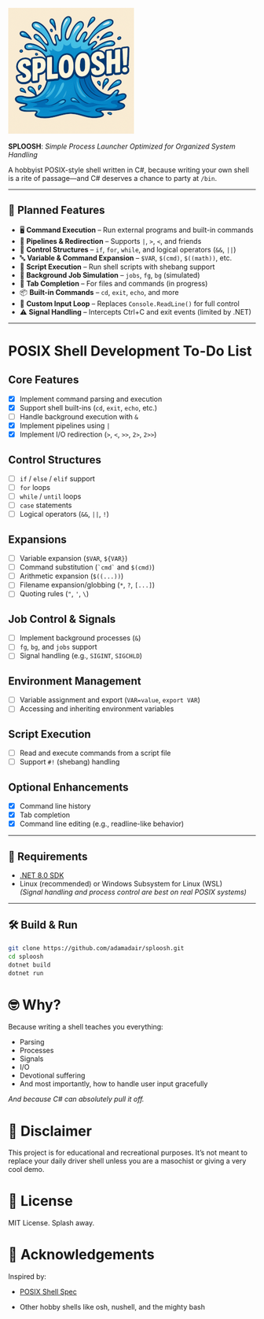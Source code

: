 ![Sploosh Logo](assets/Sploosh_Logo_256.png)

**SPLOOSH**: _Simple Process Launcher Optimized for Organized System Handling_

A hobbyist POSIX-style shell written in C#, because writing your own shell is a rite of passage—and C# deserves a chance to party at `/bin`.

---

## 🚀 Planned Features

- 🖥️ **Command Execution** – Run external programs and built-in commands
- 🧵 **Pipelines & Redirection** – Supports `|`, `>`, `<`, and friends
- 🔁 **Control Structures** – `if`, `for`, `while`, and logical operators (`&&`, `||`)
- 🔤 **Variable & Command Expansion** – `$VAR`, `$(cmd)`, `$((math))`, etc.
- 🐚 **Script Execution** – Run shell scripts with shebang support
- 👥 **Background Job Simulation** – `jobs`, `fg`, `bg` (simulated)
- 🎯 **Tab Completion** – For files and commands (in progress)
- 📦 **Built-in Commands** – `cd`, `exit`, `echo`, and more
- 🧠 **Custom Input Loop** – Replaces `Console.ReadLine()` for full control
- ⚠️ **Signal Handling** – Intercepts Ctrl+C and exit events (limited by .NET)

---
# POSIX Shell Development To-Do List

## Core Features
- [x] Implement command parsing and execution
- [x] Support shell built-ins (`cd`, `exit`, `echo`, etc.)
- [ ] Handle background execution with `&`
- [X] Implement pipelines using `|`
- [X] Implement I/O redirection (`>`, `<`, `>>`, `2>`, `2>>`)

## Control Structures
- [ ] `if` / `else` / `elif` support
- [ ] `for` loops
- [ ] `while` / `until` loops
- [ ] `case` statements
- [ ] Logical operators (`&&`, `||`, `!`)

## Expansions
- [ ] Variable expansion (`$VAR`, `${VAR}`)
- [ ] Command substitution (`` `cmd` `` and `$(cmd)`)
- [ ] Arithmetic expansion (`$((...))`)
- [ ] Filename expansion/globbing (`*`, `?`, `[...]`)
- [ ] Quoting rules (`"`, `'`, `\`)

## Job Control & Signals
- [ ] Implement background processes (`&`)
- [ ] `fg`, `bg`, and `jobs` support
- [ ] Signal handling (e.g., `SIGINT`, `SIGCHLD`)

## Environment Management
- [ ] Variable assignment and export (`VAR=value`, `export VAR`)
- [ ] Accessing and inheriting environment variables

## Script Execution
- [ ] Read and execute commands from a script file
- [ ] Support `#!` (shebang) handling

## Optional Enhancements
- [X] Command line history
- [X] Tab completion
- [X] Command line editing (e.g., readline-like behavior)

---
## 📄 Requirements

- [.NET 8.0 SDK](https://dotnet.microsoft.com/en-us/download/dotnet)
- Linux (recommended) or Windows Subsystem for Linux (WSL)  
  _(Signal handling and process control are best on real POSIX systems)_

---

## 🛠️ Build & Run

```bash
git clone https://github.com/adamadair/sploosh.git
cd sploosh
dotnet build
dotnet run
```

# 🤓 Why?

Because writing a shell teaches you everything:

* Parsing
* Processes
* Signals
* I/O
* Devotional suffering
* And most importantly, how to handle user input gracefully

*And because C# can absolutely pull it off.*

# 🧼 Disclaimer

This project is for educational and recreational purposes. It’s not meant to replace your daily driver shell unless you are a masochist or giving a very cool demo.

# 📜 License

MIT License. Splash away.

# 🙏 Acknowledgements
Inspired by:

* [POSIX Shell Spec](https://pubs.opengroup.org/onlinepubs/9699919799/utilities/V3_chap02.html)

* Other hobby shells like osh, nushell, and the mighty bash